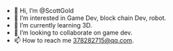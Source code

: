 - 👋 Hi, I’m @ScottGold
- 👀 I’m interested in Game Dev, block chain Dev, robot.
- 🌱 I’m currently learning 3D.
- 💞️ I’m looking to collaborate on game dev.
- 📫 How to reach me 378282715@qq.com.

<!---
ScottGold/ScottGold is a ✨ special ✨ repository because its `README.md` (this file) appears on your GitHub profile.
You can click the Preview link to take a look at your changes.
--->
